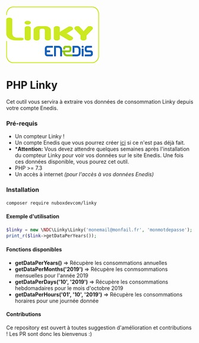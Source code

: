 ![Enedis Linky](images/linky-enedis-logo.png)
# PHP Linky

Cet outil vous servira à extraire vos données de consommation Linky depuis votre compte Enedis.

### Pré-requis
- Un compteur Linky !
- Un compte Enedis que vous pourrez créer [ici](https://espace-client-particuliers.enedis.fr/web/espace-particuliers/accueil) si ce n'est pas déjà fait.
- *__Attention:__ Vous devez attendre quelques semaines après l'installation du compteur Linky pour voir vos données sur le site Enedis. Une fois ces données disponible, vous pourez cet outil.
- PHP >= 7.3
- Un accès à internet _(pour l'accès à vos données Enedis)_

### Installation
```bash
composer require nuboxdevcom/linky
```


#### Exemple d'utilisation
```php
$linky = new \NDC\Linky\Linky('monemail@monfail.fr', 'monmotdepasse'); // Vos identifiants Enedis
print_r($link->getDataPerYears());
```


#### Fonctions disponibles
- __getDataPerYears()__ => Récupère les consommations annuelles
- __getDataPerMonths('2019')__ => Récupère les conmsommations mensuelles pour l'année 2019
- __getDataPerDays('10', '2019')__ => Récupère les consommations hebdomadaires pour le mois d'octobre 2019
- __getDataPerHours('01', '10', '2019')__ => Récupère les consommations horaires pour une journée donnée


#### Contributions
Ce repository est ouvert à toutes suggestion d'amélioration et contributions ! Les PR sont donc les bienvenus :)
